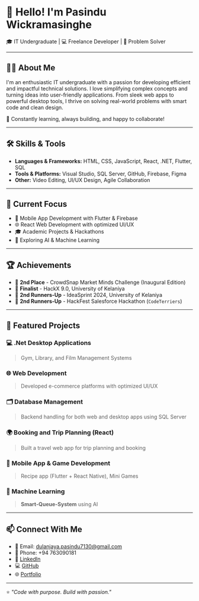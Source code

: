 # 👋 Hello! I'm Pasindu Wickramasinghe

🎓 IT Undergraduate | 💻 Freelance Developer | 🎯 Problem Solver

---

## 👨‍💻 About Me

I'm an enthusiastic IT undergraduate with a passion for developing efficient and impactful technical solutions. I love simplifying complex concepts and turning ideas into user-friendly applications. From sleek web apps to powerful desktop tools, I thrive on solving real-world problems with smart code and clean design.

🚀 Constantly learning, always building, and happy to collaborate!

---

## 🛠️ Skills & Tools

- **Languages & Frameworks:** HTML, CSS, JavaScript, React, .NET, Flutter, SQL
- **Tools & Platforms:** Visual Studio, SQL Server, GitHub, Firebase, Figma
- **Other:** Video Editing, UI/UX Design, Agile Collaboration

---

## 🧠 Current Focus

- 📱 Mobile App Development with Flutter & Firebase  
- 🌐 React Web Development with optimized UI/UX  
- 🎓 Academic Projects & Hackathons  
- 🤖 Exploring AI & Machine Learning

---

## 🏆 Achievements

- 🥈 **2nd Place** - CrowdSnap Market Minds Challenge (Inaugural Edition)
- 🏁 **Finalist** - HackX 9.0, University of Kelaniya
- 🥉 **2nd Runners-Up** - IdeaSprint 2024, University of Kelaniya
- 🥈 **2nd Runners-Up** - HackFest Salesforce Hackathon (`CodeTerriers`)

---

## 📂 Featured Projects

### 💻 .Net Desktop Applications
> Gym, Library, and Film Management Systems

### 🌐 Web Development
> Developed e-commerce platforms with optimized UI/UX

### 🗂️ Database Management
> Backend handling for both web and desktop apps using SQL Server

### 🌍 Booking and Trip Planning (React)
> Built a travel web app for trip planning and booking

### 📱 Mobile App & Game Development
> Recipe app (Flutter + React Native), Mini Games

### 🤖 Machine Learning
> **Smart-Queue-System** using AI

---

## 📫 Connect With Me

- 📧 Email: dulanjaya.pasindu7130@gmail.com  
- 📱 Phone: +94 763090181  
- 🔗 [LinkedIn](https://www.linkedin.com/in/pasinduwickrama)  
- 💻 [GitHub](https://github.com/Dewick75)  
- 🌐 [Portfolio](https://pasinduwickramasinghe.netlify.app)  

---

⭐ _"Code with purpose. Build with passion."_  
